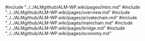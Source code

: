 #include "../../ALMgithub/ALM-WP.wiki/pages/Intro.md"
#include "../../ALMgithub/ALM-WP.wiki/pages/overview.md"
#include "../../ALMgithub/ALM-WP.wiki/pages/privatechain.md"
#include "../../ALMgithub/ALM-WP.wiki/pages/mainchain.md"
#include "../../ALMgithub/ALM-WP.wiki/pages/bridge.md"
#include "../../ALMgithub/ALM-WP.wiki/pages/economy.md"